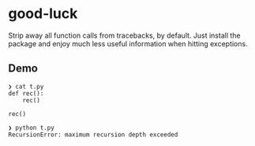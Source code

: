 # good-luck

Strip away all function calls from tracebacks, by default.
Just install the package and enjoy much less useful information when hitting exceptions.

## Demo

```
❯ cat t.py
def rec():
    rec()

rec()

❯ python t.py
RecursionError: maximum recursion depth exceeded
```